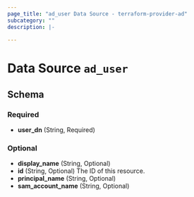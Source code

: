 ```yaml
---
page_title: "ad_user Data Source - terraform-provider-ad"
subcategory: ""
description: |-
  
---
```


# Data Source `ad_user`





## Schema

### Required

- **user_dn** (String, Required)

### Optional

- **display_name** (String, Optional)
- **id** (String, Optional) The ID of this resource.
- **principal_name** (String, Optional)
- **sam_account_name** (String, Optional)


